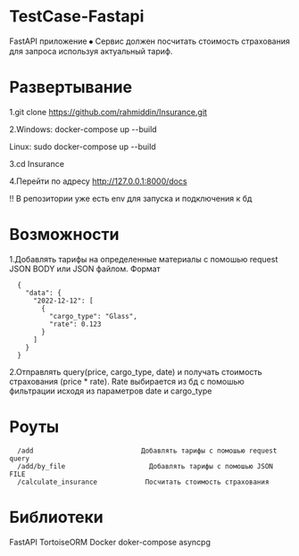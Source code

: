 # TestCase-Fastapi
FastAPI приложение ⦁	Сервис должен посчитать стоимость страхования для запроса используя актуальный тариф.

# Развертывание
1.git clone https://github.com/rahmiddin/Insurance.git

2.Windows: docker-compose up --build
   
   Linux: sudo docker-compose up --build

3.cd Insurance

4.Перейти по адресу http://127.0.0.1:8000/docs

!! В репозитории уже есть env для запуска и подключения к бд

# Возможности
1.Добавлять тарифы на определенные материалы с помошью request JSON BODY или JSON файлом.
  Формат 
  
  
      {
        "data": {
          "2022-12-12": [
            {
              "cargo_type": "Glass",
              "rate": 0.123
            }
          ]
        }
      }

2.Отправлять query(price, cargo_type, date) и получать  стоимость страхования (price * rate). Rate выбирается из бд с помошью фильтрации исходя из параметров date и cargo_type

# Роуты

      /add                           Добавлять тарифы с помошью request query
      /add/by_file                     Добавлять тарифы с помошью JSON FILE
      /calculate_insurance            Посчитать стоимость страхования 

# Библиотеки 

  FastAPI
  TortoiseORM
  Docker
  doker-compose
  asyncpg
  


    

